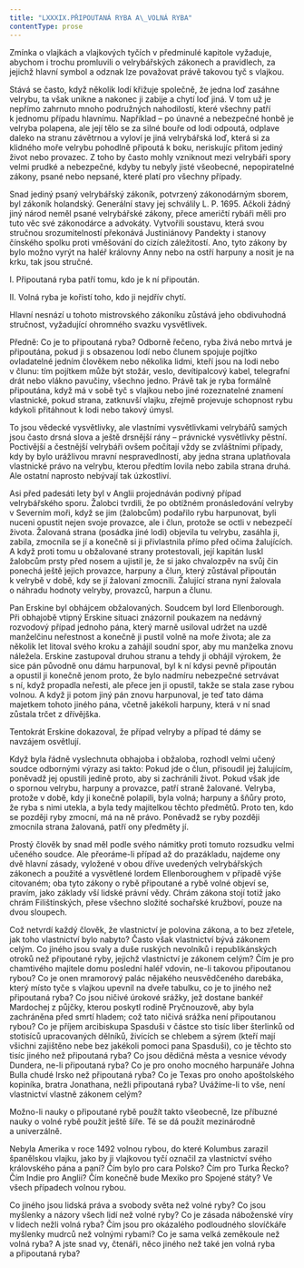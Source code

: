 ```yaml
---
title: "LXXXIX.PŘIPOUTANÁ RYBA A\_VOLNÁ RYBA"
contentType: prose
---
```


  

Zmínka o vlajkách a vlajkových tyčích v předminulé kapitole vyžaduje, abychom i trochu promluvili o velrybářských zákonech a pravidlech, za jejichž hlavní symbol a odznak lze považovat právě takovou tyč s vlajkou.

Stává se často, když několik lodí křižuje společně, že jedna loď zasáhne velrybu, ta však unikne a nakonec ji zabije a chytí loď jiná. V tom už je nepřímo zahrnuto mnoho podružných nahodilostí, které všechny patří k jednomu případu hlavnímu. Například – po únavné a nebezpečné honbě je velryba polapena, ale její tělo se za silné bouře od lodi odpoutá, odplave daleko na stranu závětrnou a vyloví je jiná velrybářská loď, která si za klidného moře velrybu pohodlně připoutá k boku, neriskujíc přitom jediný život nebo provazec. Z toho by často mohly vzniknout mezi velrybáři spory velmi prudké a nebezpečné, kdyby tu nebyly jisté všeobecné, nepopiratelné zákony, psané nebo nepsané, které platí pro všechny případy.

Snad jediný psaný velrybářský zákoník, potvrzený zákonodárným sborem, byl zákoník holandský. Generální stavy jej schválily L. P. 1695. Ačkoli žádný jiný národ neměl psané velrybářské zákony, přece američtí rybáři měli pro tuto věc své zákonodárce a advokáty. Vytvořili soustavu, která svou stručnou srozumitelností překonává Justiniánovy Pandekty i stanovy čínského spolku proti vměšování do cizích záležitostí. Ano, tyto zákony by bylo možno vyrýt na haléř královny Anny nebo na ostří harpuny a nosit je na krku, tak jsou stručné.

I. Připoutaná ryba patří tomu, kdo je k ní připoután.

II. Volná ryba je kořistí toho, kdo ji nejdřív chytí.

Hlavní nesnází u tohoto mistrovského zákoníku zůstává jeho obdivuhodná stručnost, vyžadující ohromného svazku vysvětlivek.

Předně: Co je to připoutaná ryba? Odborně řečeno, ryba živá nebo mrtvá je připoutána, pokud ji s obsazenou lodí nebo člunem spojuje pojítko ovladatelné jedním člověkem nebo několika lidmi, kteří jsou na lodi nebo v člunu: tím pojítkem může být stožár, veslo, devítipalcový kabel, telegrafní drát nebo vlákno pavučiny, všechno jedno. Právě tak je ryba formálně připoutána, když má v sobě tyč s vlajkou nebo jiné rozeznatelné znamení vlastnické, pokud strana, zatknuvší vlajku, zřejmě projevuje schopnost rybu kdykoli přitáhnout k lodi nebo takový úmysl.

To jsou vědecké vysvětlivky, ale vlastními vysvětlivkami velrybářů samých jsou často drsná slova a ještě drsnější rány – právnické vysvětlivky pěstní. Poctivější a čestnější velrybáři ovšem počítají vždy se zvláštními případy, kdy by bylo urážlivou mravní nespravedlností, aby jedna strana uplatňovala vlastnické právo na velrybu, kterou předtím lovila nebo zabila strana druhá. Ale ostatní naprosto nebývají tak úzkostliví.

Asi před padesáti lety byl v Anglii projednáván podivný případ velrybářského sporu. Žalobci tvrdili, že po obtížném pronásledování velryby v Severním moři, když se jim (žalobcům) podařilo rybu harpunovat, byli nuceni opustit nejen svoje provazce, ale i člun, protože se octli v nebezpečí života. Žalovaná strana (posádka jiné lodi) objevila tu velrybu, zasáhla ji, zabila, zmocnila se jí a konečně si ji přivlastnila přímo před očima žalujících. A když proti tomu u obžalované strany protestovali, její kapitán luskl žalobcům prsty před nosem a ujistil je, že si jako chvalozpěv na svůj čin ponechá ještě jejich provazce, harpuny a člun, který zůstával připoután k velrybě v době, kdy se jí žalovaní zmocnili. Žalující strana nyní žalovala o náhradu hodnoty velryby, provazců, harpun a člunu.

Pan Erskine byl obhájcem obžalovaných. Soudcem byl lord Ellenborough. Při obhajobě vtipný Erskine situaci znázornil poukazem na nedávný rozvodový případ jednoho pána, který marně usiloval udržet na uzdě manželčinu neřestnost a konečně ji pustil volně na moře života; ale za několik let litoval svého kroku a zahájil soudní spor, aby mu manželka znovu náležela. Erskine zastupoval druhou stranu a tehdy ji obhájil výrokem, že sice pán původně onu dámu harpunoval, byl k ní kdysi pevně připoután a opustil ji konečně jenom proto, že bylo nadmíru nebezpečné setrvávat s ní, když propadla neřesti, ale přece jen ji opustil, takže se stala zase rybou volnou. A když ji potom jiný pán znovu harpunoval, je teď tato dáma majetkem tohoto jiného pána, včetně jakékoli harpuny, která v ní snad zůstala trčet z dřívějška.

Tentokrát Erskine dokazoval, že případ velryby a případ té dámy se navzájem osvětlují.

Když byla řádně vyslechnuta obhajoba i obžaloba, rozhodl velmi učený soudce odbornými výrazy asi takto: Pokud jde o člun, přisoudil jej žalujícím, poněvadž jej opustili jedině proto, aby si zachránili život. Pokud však jde o spornou velrybu, harpuny a provazce, patří straně žalované. Velryba, protože v době, kdy ji konečně polapili, byla volná; harpuny a šňůry proto, že ryba s nimi utekla, a byla tedy majitelkou těchto předmětů. Proto ten, kdo se později ryby zmocní, má na ně právo. Poněvadž se ryby později zmocnila strana žalovaná, patří ony předměty jí.

Prostý člověk by snad měl podle svého námitky proti tomuto rozsudku velmi učeného soudce. Ale přeoráme-li případ až do prazákladu, najdeme ony dvě hlavní zásady, vyložené v obou dříve uvedených velrybářských zákonech a použité a vysvětlené lordem Ellenboroughem v případě výše citovaném; oba tyto zákony o rybě připoutané a rybě volné objeví se, pravím, jako základy vší lidské právní vědy. Chrám zákona stojí totiž jako chrám Filištínských, přese všechno složité sochařské kružboví, pouze na dvou sloupech.

Což netvrdí každý člověk, že vlastnictví je polovina zákona, a to bez zřetele, jak toho vlastnictví bylo nabyto? Často však vlastnictví bývá zákonem celým. Co jiného jsou svaly a duše ruských nevolníků i republikánských otroků než připoutané ryby, jejichž vlastnictví je zákonem celým? Čím je pro chamtivého majitele domu poslední haléř vdovin, ne-li takovou připoutanou rybou? Co je onen mramorový palác nějakého neusvědčeného darebáka, který místo tyče s vlajkou upevnil na dveře tabulku, co je to jiného než připoutaná ryba? Co jsou ničivé úrokové srážky, jež dostane bankéř Mardochej z půjčky, kterou poskytl rodině Pryčnouzově, aby byla zachráněna před smrtí hladem; což tato ničivá srážka není připoutanou rybou? Co je příjem arcibiskupa Spasduši v částce sto tisíc liber šterlinků od stotisíců upracovaných dělníků, živících se chlebem a sýrem (kteří mají všichni zajištěno nebe bez jakékoli pomoci pana Spasduši), co je těchto sto tisíc jiného než připoutaná ryba? Co jsou dědičná města a vesnice vévody Dundera, ne-li připoutaná ryba? Co je pro onoho mocného harpunáře Johna Bulla chudé Irsko než připoutaná ryba? Co je Texas pro onoho apoštolského kopiníka, bratra Jonathana, nežli připoutaná ryba? Uvážíme-li to vše, není vlastnictví vlastně zákonem celým?

Možno-li nauky o připoutané rybě použít takto všeobecně, lze příbuzné nauky o volné rybě použít ještě šíře. Té se dá použít mezinárodně a univerzálně.

Nebyla Amerika v roce 1492 volnou rybou, do které Kolumbus zarazil španělskou vlajku, jako by ji vlajkovou tyčí označil za vlastnictví svého královského pána a paní? Čím bylo pro cara Polsko? Čím pro Turka Řecko? Čím Indie pro Anglii? Čím konečně bude Mexiko pro Spojené státy? Ve všech případech volnou rybou.

Co jiného jsou lidská práva a svobody světa než volné ryby? Co jsou myšlenky a názory všech lidí než volné ryby? Co je zásada náboženské víry v lidech nežli volná ryba? Čím jsou pro okázalého podloudného slovíčkáře myšlenky mudrců než volnými rybami? Co je sama velká zeměkoule než volná ryba? A jste snad vy, čtenáři, něco jiného než také jen volná ryba a připoutaná ryba?
